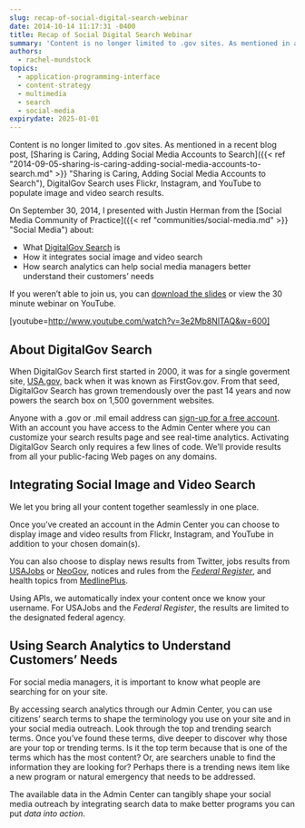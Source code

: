 ```yaml
---
slug: recap-of-social-digital-search-webinar
date: 2014-10-14 11:17:31 -0400
title: Recap of Social Digital Search Webinar
summary: 'Content is no longer limited to .gov sites. As mentioned in a recent blog post, Sharing is Caring, Adding Social Media Accounts to Search, DigitalGov Search uses Flickr, Instagram, and YouTube to populate image and video search results. On September 30, 2014, I presented with Justin Herman from the Social Media Community of Practice about: What'
authors:
  - rachel-mundstock
topics:
  - application-programming-interface
  - content-strategy
  - multimedia
  - search
  - social-media
expirydate: 2025-01-01
---
```


Content is no longer limited to .gov sites. As mentioned in a recent blog post, [Sharing is Caring, Adding Social Media Accounts to Search]({{< ref "2014-09-05-sharing-is-caring-adding-social-media-accounts-to-search.md" >}} "Sharing is Caring, Adding Social Media Accounts to Search"), DigitalGov Search uses Flickr, Instagram, and YouTube to populate image and video search results.

On September 30, 2014, I presented with Justin Herman from the [Social Media Community of Practice]({{< ref "communities/social-media.md" >}} "Social Media") about:

  * What [DigitalGov Search](http://search.digitalgov.gov/) is
  * How it integrates social image and video search
  * How search analytics can help social media managers better understand their customers’ needs

If you weren&#8217;t able to join us, you can [download the slides](http://www.slideshare.net/DigitalGov/digital-gov-university-webinar-social-digital-search-september-30-2014 "DigitalGov University webinar: Social Digital Search, 9/30/2014") or view the 30 minute webinar on YouTube.

[youtube=http://www.youtube.com/watch?v=3e2Mb8NlTAQ&w=600]

## 

## About DigitalGov Search

When DigitalGov Search first started in 2000, it was for a single goverment site, [USA.gov,](http://www.usa.gov/) back when it was known as FirstGov.gov. From that seed, DigitalGov Search has grown tremendously over the past 14 years and now powers the search box on 1,500 government websites.

Anyone with a .gov or .mil email address can [sign-up for a free account](http://search.digitalgov.gov/). With an account you have access to the Admin Center where you can customize your search results page and see real-time analytics. Activating DigitalGov Search only requires a few lines of code. We’ll provide results from all your public-facing Web pages on any domains.

## Integrating Social Image and Video Search

We let you bring all your content together seamlessly in one place.

Once you’ve created an account in the Admin Center you can choose to display image and video results from Flickr, Instagram, and YouTube in addition to your chosen domain(s).

You can also choose to display news results from Twitter, jobs results from [USAJobs](https://www.usajobs.gov/) or [NeoGov](https://www.neogov.com/), notices and rules from the [_Federal Register_](https://www.federalregister.gov/), and health topics from [MedlinePlus](http://www.nlm.nih.gov/medlineplus/).

Using APIs, we automatically index your content once we know your username. For USAJobs and the _Federal Register_, the results are limited to the designated federal agency.

## Using Search Analytics to Understand Customers’ Needs

For social media managers, it is important to know what people are searching for on your site.

By accessing search analytics through our Admin Center, you can use citizens’ search terms to shape the terminology you use on your site and in your social media outreach. Look through the top and trending search terms. Once you’ve found these terms, dive deeper to discover why those are your top or trending terms. Is it the top term because that is one of the terms which has the most content? Or, are searchers unable to find the information they are looking for? Perhaps there is a trending news item like a new program or natural emergency that needs to be addressed.

The available data in the Admin Center can tangibly shape your social media outreach by integrating search data to make better programs you can put _data into action_.